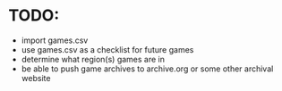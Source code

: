 # TODO:
 - import games.csv
 - use games.csv as a checklist for future games
 - determine what region(s) games are in
 - be able to push game archives to archive.org or some other archival website